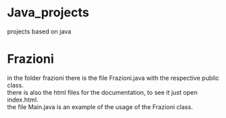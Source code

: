 # Java_projects
projects based on java

# Frazioni
in the folder frazioni there is the file Frazioni.java with the respective public class.  
there is also the html files for the documentation, to see it just open index.html.  
the file Main.java is an example of the usage of the Frazioni class.
